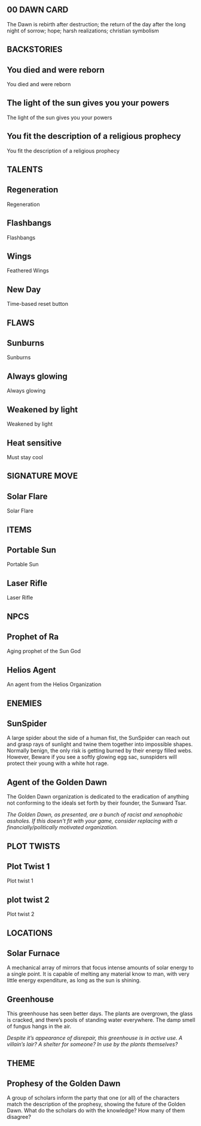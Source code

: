00 DAWN CARD
---
The Dawn is rebirth after destruction; the return of the day after the long night of sorrow; hope; harsh realizations; christian symbolism

BACKSTORIES
---
## You died and were reborn
You died and were reborn

## The light of the sun gives you your powers
The light of the sun gives you your powers

## You fit the description of a religious prophecy
You fit the description of a religious prophecy

TALENTS
---
## Regeneration
Regeneration

## Flashbangs
Flashbangs

## Wings
Feathered Wings

## New Day
Time-based reset button

FLAWS
---
## Sunburns
Sunburns

## Always glowing
Always glowing

## Weakened by light
Weakened by light

## Heat sensitive
Must stay cool


SIGNATURE MOVE
---
## Solar Flare
Solar Flare


ITEMS
---
## Portable Sun
Portable Sun

## Laser Rifle
Laser Rifle


NPCS
---
## Prophet of Ra
Aging prophet of the Sun God

## Helios Agent
An agent from the Helios Organization



ENEMIES
---
## SunSpider
A large spider about the side of a human fist, the SunSpider can reach out and grasp rays of sunlight and twine them together into impossible shapes. Normally benign, the only risk is getting burned by their energy filled webs. However, Beware if you see a softly glowing egg sac, sunspiders will protect their young with a white hot rage.

## Agent of the Golden Dawn
The Golden Dawn organization is dedicated to the eradication of anything not conforming to the ideals set forth by their founder, the Sunward Tsar.

_The Golden Dawn, as presented, are a bunch of racist and xenophobic assholes. If this doesn't fit with your game, consider replacing with a financially/politically motivated organization._


PLOT TWISTS
---
## Plot Twist 1
Plot twist 1

## plot twist 2
Plot twist 2


LOCATIONS
---
## Solar Furnace
A mechanical array of mirrors that focus intense amounts of solar energy to a single point. It is capable of melting any material know to man, with very little energy expenditure, as long as the sun is shining.

## Greenhouse
This greenhouse has seen better days. The plants are overgrown, the glass is cracked, and there’s pools of standing water everywhere. The damp smell of fungus hangs in the air.

_Despite it’s appearance of disrepair, this greenhouse is in active use. A villain’s lair? A shelter for someone? In use by the plants themselves?_


THEME
---
## Prophesy of the Golden Dawn
A group of scholars inform the party that one (or all) of the characters match the description of the prophesy, showing the future of the Golden Dawn. What do the scholars do with the knowledge? How many of them disagree?
